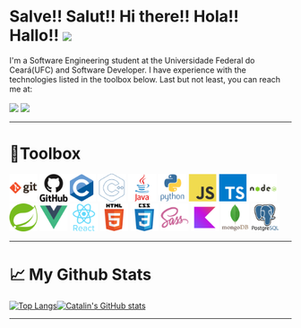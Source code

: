 <h1> Salve!! Salut!! Hi there!! Hola!! Hallo!! <img src="https://raw.githubusercontent.com/MartinHeinz/MartinHeinz/master/wave.gif" width="30px"></h1> 
I'm a Software Engineering student at the Universidade Federal do Ceará(UFC) and Software Developer. I have experience with the technologies listed in the toolbox below.
Last but not least, you can reach me at:
<br><br>
<a href="mailto:cleiton.s.queiroz@proton.me"><img src="https://img.shields.io/badge/-Email-%2523EA4335?style=for-the-badge&logo=email&logoColor=white" target="_blank"></a>
<a href="https://www.linkedin.com/in/cleiton-s-queiroz-b1526a1b8/"><img src="https://img.shields.io/badge/-LinkedIn-%230077B5?style=for-the-badge&logo=linkedin&logoColor=white" target="_blank"></a>

---

<h1>🧰Toolbox</h1>

<img src="https://raw.githubusercontent.com/devicons/devicon/master/icons/git/git-original-wordmark.svg" height="50" width="50"/> <img src="https://raw.githubusercontent.com/devicons/devicon/master/icons/github/github-original-wordmark.svg" height="50" width="50"/><img src="https://raw.githubusercontent.com/devicons/devicon/master/icons/c/c-original.svg" height="50" width="50"/>
<img src="https://raw.githubusercontent.com/devicons/devicon/master/icons/cplusplus/cplusplus-line.svg" height="50" width="50"/>
<img src="https://raw.githubusercontent.com/devicons/devicon/master/icons/java/java-original-wordmark.svg" height="50" width="50"/>
<img src="https://raw.githubusercontent.com/devicons/devicon/master/icons/python/python-original-wordmark.svg" height="50" width="50"/>
<img src="https://raw.githubusercontent.com/devicons/devicon/master/icons/javascript/javascript-original.svg" height="50" width="50"/>
<img src="https://raw.githubusercontent.com/devicons/devicon/master/icons/typescript/typescript-original.svg" height="50" width="50"/>
<img src="https://raw.githubusercontent.com/devicons/devicon/master/icons/nodejs/nodejs-original-wordmark.svg" height="50" width="50"/>
<img src="https://raw.githubusercontent.com/devicons/devicon/1119b9f84c0290e0f0b38982099a2bd027a48bf1/icons/spring/spring-original.svg" height="50" width="50"/>
<img src="https://raw.githubusercontent.com/devicons/devicon/1119b9f84c0290e0f0b38982099a2bd027a48bf1/icons/vuejs/vuejs-original.svg" height="50" width="50"/>
<img src="https://raw.githubusercontent.com/devicons/devicon/master/icons/react/react-original-wordmark.svg" height="50" width="50"/>
<img src="https://raw.githubusercontent.com/devicons/devicon/master/icons/html5/html5-original-wordmark.svg" height="50" width="50"/>
<img src="https://raw.githubusercontent.com/devicons/devicon/master/icons/css3/css3-original-wordmark.svg" height="50" width="50"/>
<img src="https://raw.githubusercontent.com/devicons/devicon/master/icons/sass/sass-original.svg" height="50" width="50"/>
<img src="https://raw.githubusercontent.com/devicons/devicon/1119b9f84c0290e0f0b38982099a2bd027a48bf1/icons/kotlin/kotlin-original.svg" height="50" width="50"/>
<img src="https://raw.githubusercontent.com/devicons/devicon/master/icons/mongodb/mongodb-original-wordmark.svg" height="50" width="50"/>
<img src="https://raw.githubusercontent.com/devicons/devicon/master/icons/postgresql/postgresql-original-wordmark.svg" height="50" width="50"/>


---

<h1>&#x1f4c8; My Github Stats</h1>

[![Top Langs](https://github-readme-stats.vercel.app/api/top-langs/?username=Cleiton366&hide=java&theme=highcontrast&exclude_repo=Simple-Front-End,to-do-app&layout=compact&langs_count=10)](https://github.com/anuraghazra/github-readme-stats)[![Catalin's GitHub stats](https://github-readme-stats.vercel.app/api?username=Cleiton366&theme=highcontrast&hide=stars&count_private=true&show_icons=true)](https://github.com/anuraghazra/github-readme-stats)


---
